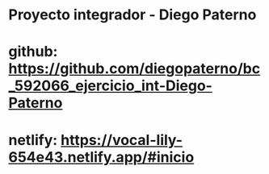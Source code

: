 # Proyecto integrador - Diego Paterno

# github:  https://github.com/diegopaterno/bc_592066_ejercicio_int-Diego-Paterno

# netlify:  https://vocal-lily-654e43.netlify.app/#inicio